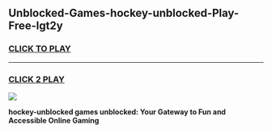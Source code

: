 
## Unblocked-Games-hockey-unblocked-Play-Free-lgt2y
<h3>
<a href="https://premium76.site?title=hockey-unblocked&ref=18A1">CLICK TO PLAY</a></h3>
<hr>

<h3>
<a href="https://premium76.site?title=hockey-unblocked&ref=18A1">CLICK 2 PLAY</a>
  
</h3>

<a href="https://premium76.site?title=hockey-unblocked&ref=18A1"><img src="https://clearcache.store/games.png"></a>


**hockey-unblocked games unblocked: Your Gateway to Fun and Accessible Online Gaming**
